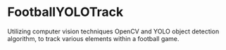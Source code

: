 # FootballYOLOTrack
Utilizing computer vision techniques OpenCV and YOLO object detection algorithm, to track various elements within a football game.
